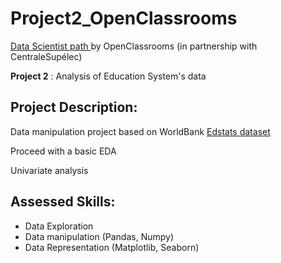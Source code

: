 # Project2_OpenClassrooms

<p><a href="https://openclassrooms.com/fr/paths/164-data-scientist">Data Scientist path </a>by OpenClassrooms (in partnership with CentraleSupélec)</p>

**Project 2** : Analysis of Education System's data

## Project Description:

Data manipulation project based on WorldBank <a href='https://datacatalog.worldbank.org/dataset/education-statistics'>Edstats dataset</a>

Proceed with a basic EDA 

Univariate analysis

## Assessed Skills:

* Data Exploration 
* Data manipulation (Pandas, Numpy)
* Data Representation (Matplotlib, Seaborn)

